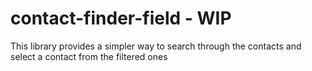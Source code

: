 contact-finder-field - WIP
====================

This library provides a simpler way to search through the contacts and select a contact from the filtered ones
